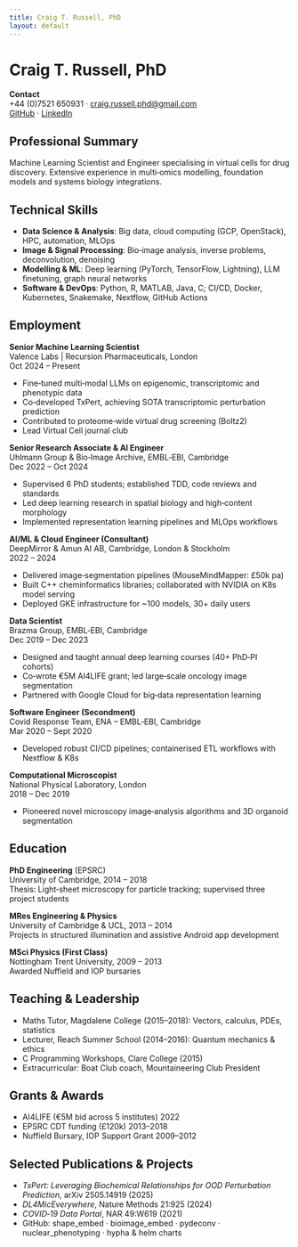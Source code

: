 ```yaml
---
title: Craig T. Russell, PhD
layout: default
---
```



# Craig T. Russell, PhD

**Contact**  
+44 (0)7521 650931 · craig.russell.phd@gmail.com  
[GitHub](https://github.com/ctr26) · [LinkedIn](https://linkedin.com/in/ctr26)

## Professional Summary

Machine Learning Scientist and Engineer specialising in virtual cells for drug discovery. Extensive experience in multi‑omics modelling, foundation models and systems biology integrations.

## Technical Skills

- **Data Science & Analysis**: Big data, cloud computing (GCP, OpenStack), HPC, automation, MLOps  
- **Image & Signal Processing**: Bio‑image analysis, inverse problems, deconvolution, denoising  
- **Modelling & ML**: Deep learning (PyTorch, TensorFlow, Lightning), LLM finetuning, graph neural networks  
- **Software & DevOps**: Python, R, MATLAB, Java, C; CI/CD, Docker, Kubernetes, Snakemake, Nextflow, GitHub Actions

## Employment

**Senior Machine Learning Scientist**  
Valence Labs | Recursion Pharmaceuticals, London  
Oct 2024 – Present
- Fine‑tuned multi‑modal LLMs on epigenomic, transcriptomic and phenotypic data  
- Co‑developed TxPert, achieving SOTA transcriptomic perturbation prediction  
- Contributed to proteome‑wide virtual drug screening (Boltz2)  
- Lead Virtual Cell journal club

**Senior Research Associate & AI Engineer**  
Uhlmann Group & Bio‑Image Archive, EMBL‑EBI, Cambridge  
Dec 2022 – Oct 2024
- Supervised 6 PhD students; established TDD, code reviews and standards  
- Led deep learning research in spatial biology and high‑content morphology  
- Implemented representation learning pipelines and MLOps workflows

**AI/ML & Cloud Engineer (Consultant)**  
DeepMirror & Amun AI AB, Cambridge, London & Stockholm  
2022 – 2024
- Delivered image‑segmentation pipelines (MouseMindMapper: £50k pa)  
- Built C++ cheminformatics libraries; collaborated with NVIDIA on K8s model serving  
- Deployed GKE infrastructure for ~100 models, 30+ daily users

**Data Scientist**  
Brazma Group, EMBL‑EBI, Cambridge  
Dec 2019 – Dec 2023
- Designed and taught annual deep learning courses (40+ PhD‑PI cohorts)  
- Co‑wrote €5M AI4LIFE grant; led large‑scale oncology image segmentation  
- Partnered with Google Cloud for big‑data representation learning

**Software Engineer (Secondment)**  
Covid Response Team, ENA – EMBL‑EBI, Cambridge  
Mar 2020 – Sept 2020
- Developed robust CI/CD pipelines; containerised ETL workflows with Nextflow & K8s

**Computational Microscopist**  
National Physical Laboratory, London  
2018 – Dec 2019
- Pioneered novel microscopy image‑analysis algorithms and 3D organoid segmentation

## Education

**PhD Engineering** (EPSRC)  
University of Cambridge, 2014 – 2018  
Thesis: Light‑sheet microscopy for particle tracking; supervised three project students

**MRes Engineering & Physics**  
University of Cambridge & UCL, 2013 – 2014  
Projects in structured illumination and assistive Android app development

**MSci Physics (First Class)**  
Nottingham Trent University, 2009 – 2013  
Awarded Nuffield and IOP bursaries

## Teaching & Leadership

- Maths Tutor, Magdalene College (2015–2018): Vectors, calculus, PDEs, statistics  
- Lecturer, Reach Summer School (2014–2016): Quantum mechanics & ethics  
- C Programming Workshops, Clare College (2015)
- Extracurricular: Boat Club coach, Mountaineering Club President

## Grants & Awards

- AI4LIFE (€5M bid across 5 institutes) 2022  
- EPSRC CDT funding (£120k) 2013–2018  
- Nuffield Bursary, IOP Support Grant 2009–2012

## Selected Publications & Projects

- *TxPert: Leveraging Biochemical Relationships for OOD Perturbation Prediction*, arXiv 2505.14919 (2025)  
- *DL4MicEverywhere*, Nature Methods 21:925 (2024)  
- *COVID‑19 Data Portal*, NAR 49:W619 (2021)  
- GitHub: shape_embed · bioimage_embed · pydeconv · nuclear_phenotyping · hypha & helm charts

